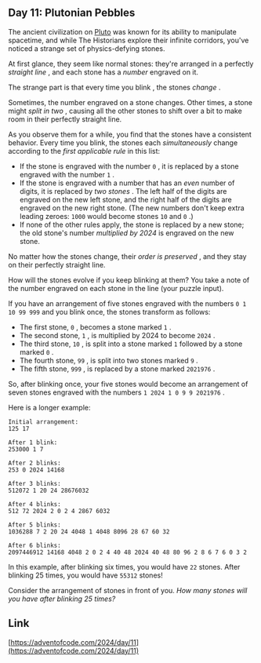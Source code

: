 ## Day 11: Plutonian Pebbles

The ancient civilization on [Pluto](/2019/day/20) was known for its ability to manipulate spacetime, and while The Historians explore their infinite corridors, you've noticed a strange set of physics-defying stones.

At first glance, they seem like normal stones: they're arranged in a perfectly _straight line_ , and each stone has a _number_ engraved on it.

The strange part is that every time you blink , the stones _change_ .

Sometimes, the number engraved on a stone changes. Other times, a stone might _split in two_ , causing all the other stones to shift over a bit to make room in their perfectly straight line.

As you observe them for a while, you find that the stones have a consistent behavior. Every time you blink, the stones each _simultaneously_ change according to the _first applicable rule_ in this list:

- If the stone is engraved with the number `0` , it is replaced by a stone engraved with the number `1` .
- If the stone is engraved with a number that has an _even_ number of digits, it is replaced by _two stones_ . The left half of the digits are engraved on the new left stone, and the right half of the digits are engraved on the new right stone. (The new numbers don't keep extra leading zeroes: `1000` would become stones `10` and `0` .)
- If none of the other rules apply, the stone is replaced by a new stone; the old stone's number _multiplied by 2024_ is engraved on the new stone.

No matter how the stones change, their _order is preserved_ , and they stay on their perfectly straight line.

How will the stones evolve if you keep blinking at them? You take a note of the number engraved on each stone in the line (your puzzle input).

If you have an arrangement of five stones engraved with the numbers `0 1 10 99 999` and you blink once, the stones transform as follows:

- The first stone, `0` , becomes a stone marked `1` .
- The second stone, `1` , is multiplied by 2024 to become `2024` .
- The third stone, `10` , is split into a stone marked `1` followed by a stone marked `0` .
- The fourth stone, `99` , is split into two stones marked `9` .
- The fifth stone, `999` , is replaced by a stone marked `2021976` .

So, after blinking once, your five stones would become an arrangement of seven stones engraved with the numbers `1 2024 1 0 9 9 2021976` .

Here is a longer example:

```
Initial arrangement:
125 17

After 1 blink:
253000 1 7

After 2 blinks:
253 0 2024 14168

After 3 blinks:
512072 1 20 24 28676032

After 4 blinks:
512 72 2024 2 0 2 4 2867 6032

After 5 blinks:
1036288 7 2 20 24 4048 1 4048 8096 28 67 60 32

After 6 blinks:
2097446912 14168 4048 2 0 2 4 40 48 2024 40 48 80 96 2 8 6 7 6 0 3 2
```

In this example, after blinking six times, you would have `22` stones. After blinking 25 times, you would have `55312` stones!

Consider the arrangement of stones in front of you. _How many stones will you have after blinking 25 times?_

## Link

[https://adventofcode.com/2024/day/11](https://adventofcode.com/2024/day/11)
